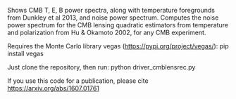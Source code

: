 Shows CMB T, E, B power spectra, along with temperature foregrounds from Dunkley et al 2013, and noise power spectrum.
Computes the noise power spectrum for the CMB lensing quadratic estimators from temperature and polarization from Hu & Okamoto 2002, for any CMB experiment. 

Requires the Monte Carlo library vegas (https://pypi.org/project/vegas/):
pip install vegas

Just clone the repository, then run:
python driver_cmblensrec.py

If you use this code for a publication, please cite https://arxiv.org/abs/1607.01761
